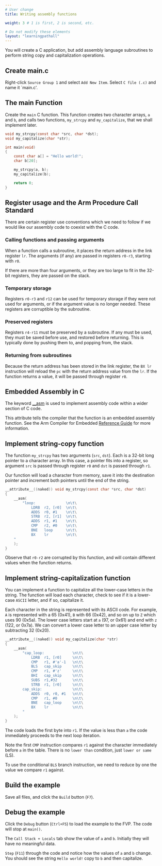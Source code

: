 ```yaml
---
# User change
title: Writing assembly functions

weight: 3 # 1 is first, 2 is second, etc.

# Do not modify these elements
layout: "learningpathall"
---
```

You will create a C application, but add assembly language subroutines to perform string copy and capitalization operations.

## Create main.c

Right-click `Source Group 1` and select `Add New Item`. Select `C file (.c)` and name it `main.c'.

## The main Function

Create the `main` C function. This function creates two character arrays, `a` and `b`, and calls two functions, `my_strcpy` and `my_capitalize`, that we shall implement later.

```C
void my_strcpy(const char *src, char *dst);
void my_capitalize(char *str);

int main(void)
{
    const char a[] = "Hello world!";
    char b[20];

    my_strcpy(a, b);
    my_capitalize(b);

    return 0;
}
```
## Register usage and the Arm Procedure Call Standard

There are certain register use conventions which we need to follow if we would like our assembly code to coexist with the C code.

### Calling functions and passing arguments

When a function calls a subroutine, it places the return address in the link register `lr`. The arguments (if any) are passed in registers `r0-r3`, starting with `r0`.

If there are more than four arguments, or they are too large to fit in the 32-bit registers, they are passed on the stack.

### Temporary storage

Registers `r0-r3` and `r12` can be used for temporary storage if they were not used for arguments, or if the argument value is no longer needed. These registers are corruptible by the subroutine.

### Preserved registers

Registers `r4-r11` must be preserved by a subroutine. If any must be used, they must be saved before use, and restored before returning. This is typically done by pushing them to, and popping from, the stack.

### Returning from subroutines

Because the return address has been stored in the link register, the `BX lr` instruction will reload the `pc` with the return address value from the `lr`. If the function returns a value, it will be passed through register `r0`.

## Embedded Assembly in C

The keyword [__asm](https://developer.arm.com/documentation/101754/latest/armclang-Reference/Compiler-specific-Keywords-and-Operators/--asm) is used to implement assembly code within a wider section of C code.

This attribute tells the compiler that the function is an embedded assembly function. See the Arm Compiler for Embedded [Reference Guide](https://developer.arm.com/documentation/101754/latest/armclang-Reference/Compiler-specific-Function--Variable--and-Type-Attributes/--attribute----naked---function-attribute) for more information.


## Implement string-copy function

The function `my_strcpy` has two arguments (`src`, `dst`). Each is a 32-bit long pointer to a character array. In this case, a pointer fits into a register, so argument `src` is passed through register `r0` and `dst` is passed through `r1`.

Our function will load a character from memory, save it into the destination pointer and increment both pointers until the end of the string.

```C
__attribute__((naked)) void my_strcpy(const char *src, char *dst)
{
    __asm(
        "loop:              \n\t\
            LDRB  r2, [r0]  \n\t\
            ADDS  r0, #1    \n\t\
            STRB  r2, [r1]  \n\t\
            ADDS  r1, #1    \n\t\
            CMP   r2, #0    \n\t\
            BNE   loop      \n\t\
            BX    lr        \n\t\
    "    
    );
}
```
Observe that `r0-r2` are corrupted by this function, and will contain different values when the function returns.

## Implement string-capitalization function

You can implement a function to capitalize all the lower-case letters in the string. The function will load each character, check to see if it is a lower-case `ASCII` letter, and if so, capitalize it. 

Each character in the string is represented with its ASCII code. For example, `A` is represented with a 65 (0x41), `B` with 66 (0x42), and so on up to `Z` which uses 90 (0x5a). The lower case letters start at `a` (97, or 0x61) and end with `z` (122, or 0x7a). We can convert a lower case letter to an upper case letter by subtracting 32 (0x20).

```C
__attribute__((naked)) void my_capitalize(char *str)
{
    __asm(
        "cap_loop:             \n\t\
            LDRB  r1, [r0]     \n\t\
            CMP   r1, #'a'-1   \n\t\
            BLS   cap_skip     \n\t\
            CMP   r1, #'z'     \n\t\
            BHI   cap_skip     \n\t\
            SUBS  r1,#32       \n\t\
            STRB  r1, [r0]     \n\t\
        cap_skip:              \n\t\
            ADDS  r0, r0, #1   \n\t\
            CMP   r1, #0       \n\t\
            BNE   cap_loop     \n\t\
            BX    lr           \n\t\
        "    
    );
}
```
The code loads the first byte into `r1`. If the value is less than `a` the code immediately proceeds to the next loop iteration. 

Note the first `CMP` instruction compares `r1` against the character immediately before `a` in the table. There is no `lower than` condition, just `lower or same` (LS).

To use the conditional `BLS` branch instruction, we need to reduce by one the value we compare `r1` against.

## Build the example

Save all files, and click the `Build` button (`F7`).

## Debug the example

Click the `Debug` button (`Ctrl+F5`) to load the example to the FVP. The code will stop at `main()`.

The `Call Stack + Locals` tab show the value of `a` and `b`. Initially they will have no meaningful data.

`Step` (`F11`) through the code and notice how the values of `a` and `b` change. You should see the string `Hello world!` copy to `b` and then capitalize.

